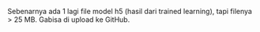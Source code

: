 Sebenarnya ada 1 lagi file model h5 (hasil dari trained learning), tapi filenya > 25 MB. Gabisa di upload ke GitHub.
